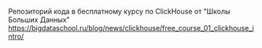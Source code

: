 Репозиторий кода в бесплатному курсу по ClickHouse от "Школы Больших Данных" https://bigdataschool.ru/blog/news/clickhouse/free_course_01_clickhouse_intro/


